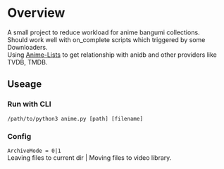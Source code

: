 # Overview
A small project to reduce workload for anime bangumi collections.</br>
Should work well with on_complete scripts which triggered by some Downloaders.</br>
Using [Anime-Lists](https://github.com/Anime-Lists/anime-lists) to get relationship with anidb and other providers like TVDB, TMDB.</br>

## Useage

### Run with CLI
```
/path/to/python3 anime.py [path] [filename]
```

### Config
```ArchiveMode = 0|1``` </br> Leaving files to current dir | Moving files to video library.  
